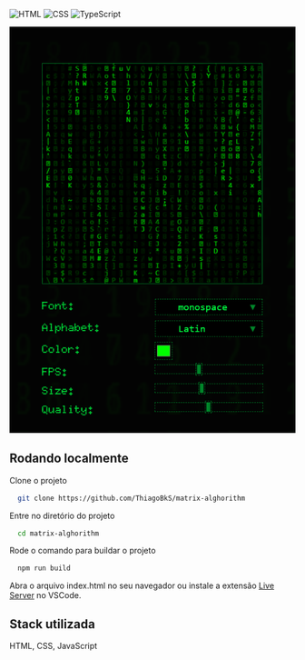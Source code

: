 ![HTML](https://img.shields.io/badge/HTML5-E34F26?style=for-the-badge&logo=html5&logoColor=white)
![CSS](https://img.shields.io/badge/CSS3-1572B6?style=for-the-badge&logo=css3&logoColor=white)
![TypeScript](https://shields.io/badge/TypeScript-3178C6?logo=TypeScript&logoColor=FFF&style=flat-square)

![Screenshoot](./images/preview.png)

## Rodando localmente

Clone o projeto

```bash
  git clone https://github.com/ThiagoBkS/matrix-alghorithm

```

Entre no diretório do projeto

```bash
  cd matrix-alghorithm
```

Rode o comando para buildar o projeto

```bash
  npm run build
```

Abra o arquivo index.html no seu navegador ou instale a extensão [Live Server](https://marketplace.visualstudio.com/items?itemName=ritwickdey.LiveServer) no VSCode.

## Stack utilizada

HTML, CSS, JavaScript
